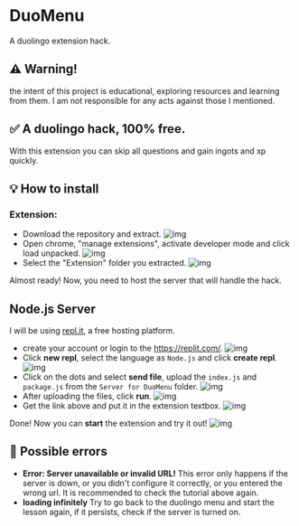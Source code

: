 # DuoMenu
A duolingo extension hack.

## ⚠ Warning!
the intent of this project is educational, exploring resources and learning from them. I am not responsible for any acts against those I mentioned.

## ✅ A duolingo hack, 100% free.
With this extension you can skip all questions and gain ingots and xp quickly.

## 💡 How to install

### Extension:
- Download the repository and extract.
![img](https://i.imgur.com/3dGv7JU.jpg)
- Open chrome, "manage extensions", activate developer mode and click load unpacked.
![img](https://i.imgur.com/uKG5NUI.jpg)
- Select the "Extension" folder you extracted.
![img](https://i.imgur.com/O8RVr6s.jpg)

Almost ready! Now, you need to host the server that will handle the hack.

## Node.js Server

I will be using [repl.it](https://replit.com/), a free hosting platform.

- create your account or login to the https://replit.com/.
![img](https://i.imgur.com/5kDRYKM.jpg)
- Click **new repl**, select the language as `Node.js` and click **create repl**.
![img](https://i.imgur.com/31yMEzt.jpg)
- Click on the dots and select **send file**, upload the `index.js` and `package.js` from the `Server for DuoMenu` folder.
![img](https://i.imgur.com/tCshopc.jpg)
- After uploading the files, click **run**.
![img](https://i.imgur.com/x3e9eJ0.jpg)
- Get the link above and put it in the extension textbox.
![img](https://i.imgur.com/ZFWyO3N.jpg)

Done! Now you can **start** the extension and try it out!
![img](https://i.imgur.com/Y2kOwjh.jpg)


## 🐞 Possible errors


- **Error: Server unavailable or invalid URL!**
This error only happens if the server is down, or you didn't configure it correctly, or you entered the wrong url.
It is recommended to check the tutorial above again.
- **loading infinitely**
Try to go back to the duolingo menu and start the lesson again, if it persists, check if the server is turned on.